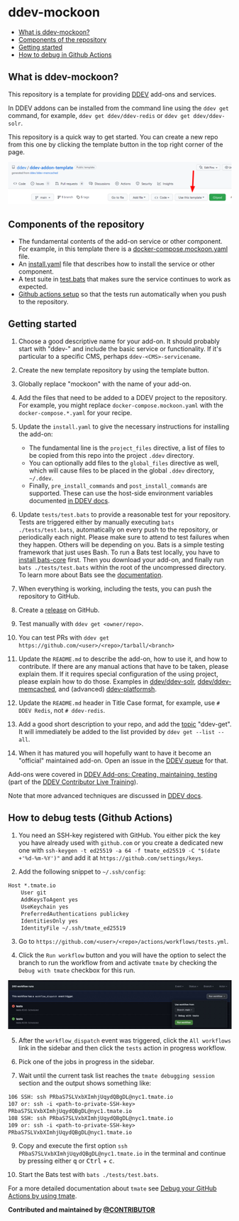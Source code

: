 <!-- [![tests](https://github.com/ddev/ddev-mockoon/actions/workflows/tests.yml/badge.svg)](https://github.com/ddev/ddev-mockoon/actions/workflows/tests.yml) ![project is maintained](https://img.shields.io/maintenance/yes/2024.svg) -->

# ddev-mockoon

* [What is ddev-mockoon?](#what-is-ddev-mockoon)
* [Components of the repository](#components-of-the-repository)
* [Getting started](#getting-started)
* [How to debug in Github Actions](#how-to-debug-tests-github-actions)

## What is ddev-mockoon?

This repository is a template for providing [DDEV](https://ddev.readthedocs.io) add-ons and services.

In DDEV addons can be installed from the command line using the `ddev get` command, for example, `ddev get ddev/ddev-redis` or `ddev get ddev/ddev-solr`.

This repository is a quick way to get started. You can create a new repo from this one by clicking the template button in the top right corner of the page.

![template button](images/template-button.png)

## Components of the repository

* The fundamental contents of the add-on service or other component. For example, in this template there is a [docker-compose.mockoon.yaml](docker-compose.mockoon.yaml) file.
* An [install.yaml](install.yaml) file that describes how to install the service or other component.
* A test suite in [test.bats](tests/test.bats) that makes sure the service continues to work as expected.
* [Github actions setup](.github/workflows/tests.yml) so that the tests run automatically when you push to the repository.

## Getting started

1. Choose a good descriptive name for your add-on. It should probably start with "ddev-" and include the basic service or functionality. If it's particular to a specific CMS, perhaps `ddev-<CMS>-servicename`.
2. Create the new template repository by using the template button.
3. Globally replace "mockoon" with the name of your add-on.
4. Add the files that need to be added to a DDEV project to the repository. For example, you might replace `docker-compose.mockoon.yaml` with the `docker-compose.*.yaml` for your recipe.
5. Update the `install.yaml` to give the necessary instructions for installing the add-on:

   * The fundamental line is the `project_files` directive, a list of files to be copied from this repo into the project `.ddev` directory.
   * You can optionally add files to the `global_files` directive as well, which will cause files to be placed in the global `.ddev` directory, `~/.ddev`.
   * Finally, `pre_install_commands` and `post_install_commands` are supported. These can use the host-side environment variables documented [in DDEV docs](https://ddev.readthedocs.io/en/latest/users/extend/custom-commands/#environment-variables-provided).

6. Update `tests/test.bats` to provide a reasonable test for your repository. Tests are triggered either by manually executing `bats ./tests/test.bats`, automatically on every push to the repository, or periodically each night. Please make sure to attend to test failures when they happen. Others will be depending on you. Bats is a simple testing framework that just uses Bash. To run a Bats test locally, you have to [install bats-core](https://bats-core.readthedocs.io/en/stable/installation.html) first. Then you download your add-on, and finally run `bats ./tests/test.bats` within the root of the uncompressed directory. To learn more about Bats see the [documentation](https://bats-core.readthedocs.io/en/stable/).
7. When everything is working, including the tests, you can push the repository to GitHub.
8. Create a [release](https://docs.github.com/en/repositories/releasing-projects-on-github/managing-releases-in-a-repository) on GitHub.
9. Test manually with `ddev get <owner/repo>`.
10. You can test PRs with `ddev get https://github.com/<user>/<repo>/tarball/<branch>`
11. Update the `README.md` to describe the add-on, how to use it, and how to contribute. If there are any manual actions that have to be taken, please explain them. If it requires special configuration of the using project, please explain how to do those. Examples in [ddev/ddev-solr](https://github.com/ddev/ddev-solr), [ddev/ddev-memcached](https://github.com/ddev/ddev-memcached), and (advanced) [ddev-platformsh](https://github.com/ddev/ddev-platformsh).
12. Update the `README.md` header in Title Case format, for example, use `# DDEV Redis`, not `# ddev-redis`.
13. Add a good short description to your repo, and add the [topic](https://docs.github.com/en/repositories/managing-your-repositorys-settings-and-features/customizing-your-repository/classifying-your-repository-with-topics) "ddev-get". It will immediately be added to the list provided by `ddev get --list --all`.
14. When it has matured you will hopefully want to have it become an "official" maintained add-on. Open an issue in the [DDEV queue](https://github.com/ddev/ddev/issues) for that.

Add-ons were covered in [DDEV Add-ons: Creating, maintaining, testing](https://www.dropbox.com/scl/fi/bnvlv7zswxwm8ix1s5u4t/2023-11-07_DDEV_Add-ons.mp4?rlkey=5cma8s11pscxq0skawsoqrscp&dl=0) (part of the [DDEV Contributor Live Training](https://ddev.com/blog/contributor-training)).

Note that more advanced techniques are discussed in [DDEV docs](https://ddev.readthedocs.io/en/latest/users/extend/additional-services/#additional-service-configurations-and-add-ons-for-ddev).

## How to debug tests (Github Actions)

1. You need an SSH-key registered with GitHub. You either pick the key you have already used with `github.com` or you create a dedicated new one with `ssh-keygen -t ed25519 -a 64 -f tmate_ed25519 -C "$(date +'%d-%m-%Y')"` and add it at `https://github.com/settings/keys`.

2. Add the following snippet to `~/.ssh/config`:

```
Host *.tmate.io
    User git
    AddKeysToAgent yes
    UseKeychain yes
    PreferredAuthentications publickey
    IdentitiesOnly yes
    IdentityFile ~/.ssh/tmate_ed25519
```
3. Go to `https://github.com/<user>/<repo>/actions/workflows/tests.yml`.

4. Click the `Run workflow` button and you will have the option to select the branch to run the workflow from and activate `tmate` by checking the `Debug with tmate` checkbox for this run.

![tmate](images/gh-tmate.jpg)

5. After the `workflow_dispatch` event was triggered, click the `All workflows` link in the sidebar and then click the `tests` action in progress workflow.

7. Pick one of the jobs in progress in the sidebar.

8. Wait until the current task list reaches the `tmate debugging session` section and the output shows something like:

```
106 SSH: ssh PRbaS7SLVxbXImhjUqydQBgDL@nyc1.tmate.io
107 or: ssh -i <path-to-private-SSH-key> PRbaS7SLVxbXImhjUqydQBgDL@nyc1.tmate.io
108 SSH: ssh PRbaS7SLVxbXImhjUqydQBgDL@nyc1.tmate.io
109 or: ssh -i <path-to-private-SSH-key> PRbaS7SLVxbXImhjUqydQBgDL@nyc1.tmate.io
```

9. Copy and execute the first option `ssh PRbaS7SLVxbXImhjUqydQBgDL@nyc1.tmate.io` in the terminal and continue by pressing either <kbd>q</kbd> or <kbd>Ctrl</kbd> + <kbd>c</kbd>.

10. Start the Bats test with `bats ./tests/test.bats`.

For a more detailed documentation about `tmate` see [Debug your GitHub Actions by using tmate](https://mxschmitt.github.io/action-tmate/).

**Contributed and maintained by [@CONTRIBUTOR](https://github.com/CONTRIBUTOR)**
